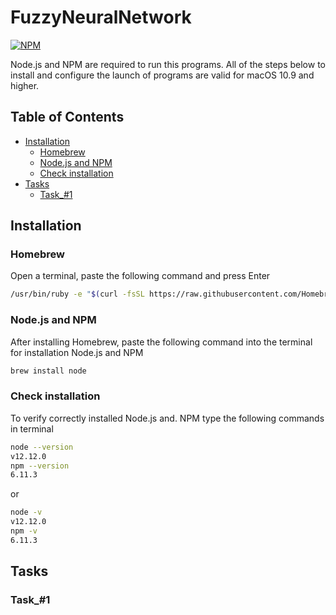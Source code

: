 # FuzzyNeuralNetwork

[![NPM](https://nodei.co/npm/excaliburjs.png?mini=true)](https://nodei.co/npm/excaliburjs/)

Node.js and NPM are required to run this programs.
All of the steps below to install and configure the launch of programs are valid for macOS 10.9 and higher.

## Table of Contents

* [Installation](#installation)
  * [Homebrew](#homebrew)
  * [Node.js and NPM](#node-js-and-npm)
  * [Check installation](#check-installation)
* [Tasks](#tasks)
  * [Task_#1](#task--1)

## Installation

### Homebrew

Open a terminal, paste the following command and press Enter

```bash
/usr/bin/ruby -e "$(curl -fsSL https://raw.githubusercontent.com/Homebrew/install/master/install)"
```

### Node.js and NPM

After installing Homebrew, paste the following command into the terminal for installation Node.js and NPM

```bash
brew install node
```

### Check installation

To verify correctly installed Node.js and. NPM type the following commands in terminal

```bash
node --version
v12.12.0
npm --version
6.11.3
```
or
```bash
node -v
v12.12.0
npm -v
6.11.3
```

## Tasks

### Task_#1
